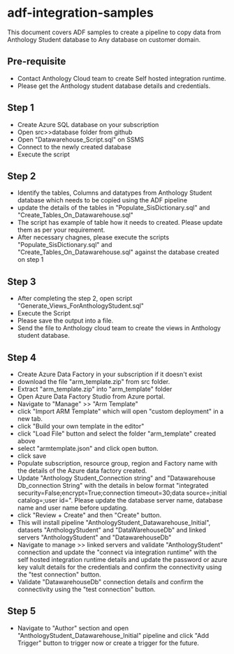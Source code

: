 # adf-integration-samples

This document covers ADF samples to create a pipeline to copy data from Anthology Student database to Any database on customer domain.

## Pre-requisite
- Contact Anthology Cloud team to create Self hosted integration runtime.
- Please get the Anthology student database details and credentials.


## Step 1
- Create Azure SQL database on your subscription
- Open src>>database folder from github
- Open "Datawarehouse_Script.sql" on SSMS 
- Connect to the newly created database
- Execute the script

## Step 2
- Identify the tables, Columns and datatypes from Anthology Student database which needs to be copied using the ADF pipeline
- update the details of the tables in "Populate_SisDictionary.sql" and "Create_Tables_On_Datawarehouse.sql"
- The script has example of table how it needs to created. Please update them as per your requirement.
- After necessary chagnes, please execute the scripts "Populate_SisDictionary.sql" and "Create_Tables_On_Datawarehouse.sql" against the database created on step 1

## Step 3
- After completing the step 2, open script "Generate_Views_ForAnthologyStudent.sql"
- Execute the Script
- Please save the output into a file.
- Send the file to Anthology cloud team to create the views in Anthology student database. 

## Step 4
- Create Azure Data Factory in your subscription if it doesn't exist
- download the file "arm_template.zip" from src folder.
- Extract "arm_template.zip" into "arm_template" folder
- Open Azure Data Factory Studio from Azure portal.
- Navigate to "Manage" >> "Arm Template"
- click "Import ARM Template" which will open "custom deployment" in a new tab.
- click "Build your own template in the editor"
- click "Load File" button and select the folder "arm_template" created above
- select "armtemplate.json" and click open button.
- click save
- Populate subscription, resource group, region and Factory name with the details of the Azure data factory created.
- Update "Anthology Student_Connection string" and "Datawarehouse Db_connection String" with the details in below format  "integrated security=False;encrypt=True;connection timeout=30;data source=<database server name>;initial catalog=<database name>;user id=<user name>". Please update the database server name, database name and user name before updating.
- click "Review + Create" and then "Create" button.
- This will install pipeline "AnthologyStudent_Datawarehouse_Initial", datasets "AnthologyStudent" and "DataWarehouseDb" and linked servers "AnthologyStudent" and "DatawarehouseDb"
- Navigate to manage >> linked servers and validate "AnthologyStudent" connection and update the "connect via integration runtime" with the self hosted integration runtime details and update the password or azure key valult details for the credentials and confirm the connectivity using the "test connection" button.
- Validate "DatawarehouseDb" connection details and confirm the connectivity using the "test connection" button.
 
## Step 5
- Navigate to "Author" section and open "AnthologyStudent_Datawarehouse_Initial" pipeline and click "Add Trigger" button to trigger now or create a trigger for the future.
